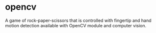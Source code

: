 # opencv

A game of rock-paper-scissors that is controlled with fingertip and hand motion detection available with OpenCV module and computer vision.
